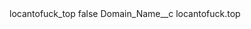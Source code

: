 <?xml version="1.0" encoding="UTF-8"?>
<CustomMetadata xmlns="http://soap.sforce.com/2006/04/metadata" xmlns:xsi="http://www.w3.org/2001/XMLSchema-instance" xmlns:xsd="http://www.w3.org/2001/XMLSchema">
    <label>locantofuck_top</label>
    <protected>false</protected>
    <values>
        <field>Domain_Name__c</field>
        <value xsi:type="xsd:string">locantofuck.top</value>
    </values>
</CustomMetadata>
